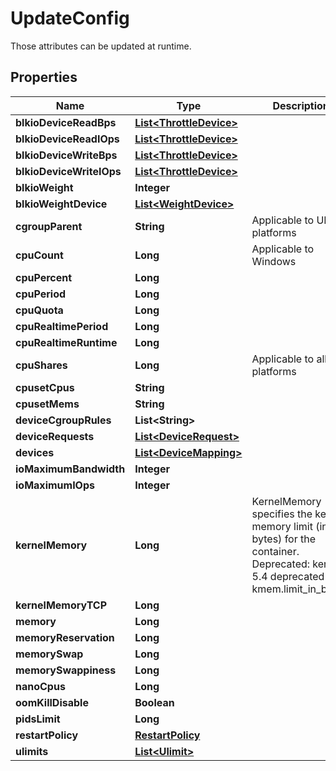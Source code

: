

# UpdateConfig

Those attributes can be updated at runtime.

## Properties

| Name | Type | Description | Notes |
|------------ | ------------- | ------------- | -------------|
|**blkioDeviceReadBps** | [**List&lt;ThrottleDevice&gt;**](ThrottleDevice.md) |  |  [optional] |
|**blkioDeviceReadIOps** | [**List&lt;ThrottleDevice&gt;**](ThrottleDevice.md) |  |  [optional] |
|**blkioDeviceWriteBps** | [**List&lt;ThrottleDevice&gt;**](ThrottleDevice.md) |  |  [optional] |
|**blkioDeviceWriteIOps** | [**List&lt;ThrottleDevice&gt;**](ThrottleDevice.md) |  |  [optional] |
|**blkioWeight** | **Integer** |  |  [optional] |
|**blkioWeightDevice** | [**List&lt;WeightDevice&gt;**](WeightDevice.md) |  |  [optional] |
|**cgroupParent** | **String** | Applicable to UNIX platforms |  [optional] |
|**cpuCount** | **Long** | Applicable to Windows |  [optional] |
|**cpuPercent** | **Long** |  |  [optional] |
|**cpuPeriod** | **Long** |  |  [optional] |
|**cpuQuota** | **Long** |  |  [optional] |
|**cpuRealtimePeriod** | **Long** |  |  [optional] |
|**cpuRealtimeRuntime** | **Long** |  |  [optional] |
|**cpuShares** | **Long** | Applicable to all platforms |  [optional] |
|**cpusetCpus** | **String** |  |  [optional] |
|**cpusetMems** | **String** |  |  [optional] |
|**deviceCgroupRules** | **List&lt;String&gt;** |  |  [optional] |
|**deviceRequests** | [**List&lt;DeviceRequest&gt;**](DeviceRequest.md) |  |  [optional] |
|**devices** | [**List&lt;DeviceMapping&gt;**](DeviceMapping.md) |  |  [optional] |
|**ioMaximumBandwidth** | **Integer** |  |  [optional] |
|**ioMaximumIOps** | **Integer** |  |  [optional] |
|**kernelMemory** | **Long** | KernelMemory specifies the kernel memory limit (in bytes) for the container. Deprecated: kernel 5.4 deprecated kmem.limit_in_bytes. |  [optional] |
|**kernelMemoryTCP** | **Long** |  |  [optional] |
|**memory** | **Long** |  |  [optional] |
|**memoryReservation** | **Long** |  |  [optional] |
|**memorySwap** | **Long** |  |  [optional] |
|**memorySwappiness** | **Long** |  |  [optional] |
|**nanoCpus** | **Long** |  |  [optional] |
|**oomKillDisable** | **Boolean** |  |  [optional] |
|**pidsLimit** | **Long** |  |  [optional] |
|**restartPolicy** | [**RestartPolicy**](RestartPolicy.md) |  |  [optional] |
|**ulimits** | [**List&lt;Ulimit&gt;**](Ulimit.md) |  |  [optional] |



